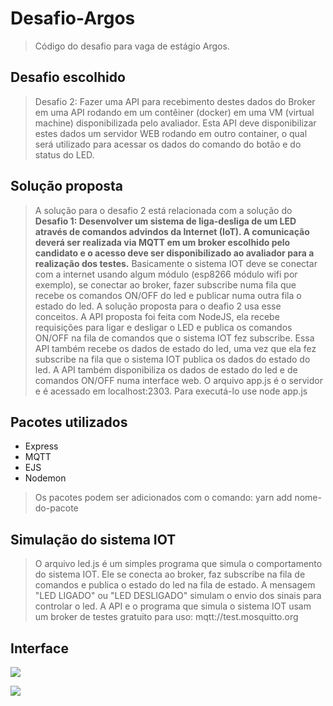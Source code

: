 # Desafio-Argos

> Código do desafio para vaga de estágio Argos. 

## Desafio escolhido

> Desafio 2: Fazer uma API para recebimento destes dados do Broker em uma API rodando em um contêiner (docker) em uma VM (virtual machine) disponibilizada pelo avaliador. Esta API deve disponibilizar estes dados um servidor WEB rodando em outro container, o qual será utilizado para acessar os dados do comando do botão e do status do LED.

## Solução proposta

> A solução para o desafio 2 está relacionada com a solução do **Desafio 1: Desenvolver um sistema de liga-desliga de um LED através de comandos advindos da Internet (IoT). A comunicação deverá ser realizada via MQTT em um broker escolhido pelo candidato e o acesso deve ser disponibilizado ao avaliador para a realização dos testes.** Basicamente o sistema IOT deve se conectar com a internet usando algum módulo (esp8266 módulo wifi por exemplo), se conectar ao broker, fazer subscribe numa fila que recebe os comandos ON/OFF do led e publicar numa outra fila o estado do led. A solução proposta para o deafio 2 usa esse conceitos. A API proposta foi feita com NodeJS, ela recebe requisições para ligar e desligar o LED e publica os comandos ON/OFF na fila de comandos que o sistema IOT fez subscribe. Essa API também recebe os dados de estado do led, uma vez que ela fez subscribe na fila que o sistema IOT publica os dados do estado do led. A API também disponibiliza os dados de estado do led e de comandos ON/OFF numa interface web. O arquivo app.js é o servidor e é acessado em localhost:2303. Para executá-lo use node app.js

## Pacotes utilizados

- Express
- MQTT
- EJS
- Nodemon

> Os pacotes podem ser adicionados com o comando: yarn add nome-do-pacote
  
## Simulação do sistema IOT

> O arquivo led.js é um simples programa que simula o comportamento do sistema IOT. Ele se conecta ao broker, faz subscribe na fila de comandos e publica o estado do led na fila de estado. A mensagem "LED LIGADO" ou "LED DESLIGADO" simulam o envio dos sinais para controlar o led. A API e o programa que simula o sistema IOT usam um broker de testes gratuito para uso: mqtt://test.mosquitto.org

## Interface

![](https://i.imgur.com/wtPVN4N.png)

![](https://i.imgur.com/KCsOrHq.png)

